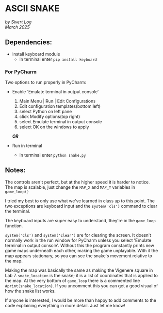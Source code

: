 # ASCII SNAKE
*by Sivert Log  
March 2025*


## Dependencies:
- Install keyboard module
    - In terminal enter `pip install keyboard`

### For PyCharm
Two options to run properly in PyCharm:
- Enable 'Emulate terminal in output console'  
  1) Main Menu | Run | Edit Configurations
  2) Edit configuration templates(bottom left)
  3) select Python on left pane
  4) click Modify options(top right)
  5) select Emulate terminal in output console
  6) select OK on the windows to apply  

  ***OR***
- Run in terminal  
  - In terminal enter `python snake.py`

## Notes:
The controls aren't perfect, but at the higher speed
it is harder to notice. The map is scalable, just change
the `MAP_X` and `MAP_Y` variables in `game_loop()`

I tried my best to only use what we've learned in class
up to this point. The two exceptions are keyboard input
and the `system('cls')` command to clear the terminal.

The keyboard inputs are super easy to understand,
they're in the `game_loop` function.

`system('cls')` and `system('clear')` are for
clearing the screen. It doesn't normally work
in the run window for PyCharm unless you select
'Emulate terminal in output console'. Without this
the program constantly prints new game maps underneath
each other, making the game unplayable. With it
the map appears stationary, so you can
see the snake's movement relative to the map.

Making the map was basically the same as making
the Vigenere square in Lab 7. `snake_location` is
the snake; it is a list of coordinates that is applied
to the map. At the very bottom of `game_loop` there
is a commented line `#print(snake_location)`. If you
uncomment this you can get a good visual of how the
snake list works.

If anyone is interested, I would be more than happy
to add comments to the code explaining everything in
more detail. Just let me know!